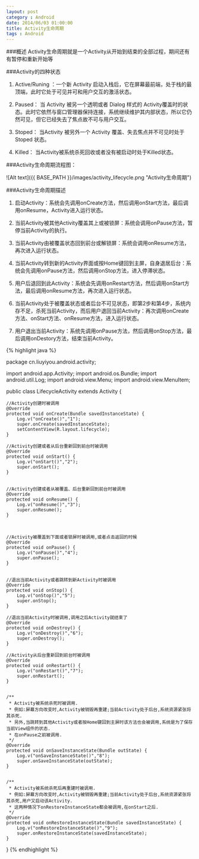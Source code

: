 ```yaml
---
layout: post
category : Android
date: 2014/06/03 01:00:00 
title: Activity生命周期
tags : Android
---
```



###概述
Activity生命周期就是一个Activity从开始到结束的全部过程，期间还有有暂停和重新开始等

###Activity的四种状态
1. Active/Runing ：一个新 Activity 启动入栈后，它在屏幕最前端，处于栈的最顶端，此时它处于可见并可和用户交互的激活状态。 

2. Paused： 当 Activity 被另一个透明或者 Dialog 样式的 Activity覆盖时的状态。此时它依然与窗口管理器保持连接，系统继续维护其内部状态，所以它仍然可见，但它已经失去了焦点故不可与用户交互。 

3. Stoped： 当Activity 被另外一个 Activity 覆盖、失去焦点并不可见时处于 Stoped 状态。 

4. Killed： 当Activity被系统杀死回收或者没有被启动时处于Killed状态。

###Activity生命周期流程图：

![Alt text]({{ BASE_PATH }}/images/activity_lifecycle.png "Activity生命周期")



###Activity生命周期描述

1. 启动Activity：系统会先调用onCreate方法，然后调用onStart方法，最后调用onResume，Activity进入运行状态。

2. 当前Activity被其他Activity覆盖其上或被锁屏：系统会调用onPause方法，暂停当前Activity的执行。

3. 当前Activity由被覆盖状态回到前台或解锁屏：系统会调用onResume方法，再次进入运行状态。

4. 当前Activity转到新的Activity界面或按Home键回到主屏，自身退居后台：系统会先调用onPause方法，然后调用onStop方法，进入停滞状态。

5. 用户后退回到此Activity：系统会先调用onRestart方法，然后调用onStart方法，最后调用onResume方法，再次进入运行状态。

6. 当前Activity处于被覆盖状态或者后台不可见状态，即第2步和第4步，系统内存不足，杀死当前Activity，而后用户退回当前Activity：再次调用onCreate方法、onStart方法、onResume方法，进入运行状态。

7. 用户退出当前Activity：系统先调用onPause方法，然后调用onStop方法，最后调用onDestory方法，结束当前Activity。

{% highlight java %}

package cn.liuyiyou.android.activity;

import android.app.Activity;
import android.os.Bundle;
import android.util.Log;
import android.view.Menu;
import android.view.MenuItem;


public class LifecycleActivity extends Activity {

    //Activity创建时被调用
    @Override
    protected void onCreate(Bundle savedInstanceState) {
        Log.v("onCreate()","1");
        super.onCreate(savedInstanceState);
        setContentView(R.layout.lifecycle);
    }

    //Activity创建或者从后台重新回到前台时被调用
    @Override
    protected void onStart() {
        Log.v("onStart()","2");
        super.onStart();
    }


    //Activity创建或者从被覆盖、后台重新回到前台时被调用
    @Override
    protected void onResume() {
        Log.v("onResume()","3");
        super.onResume();
    }



    //Activity被覆盖到下面或者锁屏时被调用,或者点击返回的时候
    @Override
    protected void onPause() {
        Log.v("onPause()","4");
        super.onPause();
    }


    //退出当前Activity或者跳转到新Activity时被调用
    @Override
    protected void onStop() {
        Log.v("onStop()","5");
        super.onStop();
    }

    //退出当前Activity时被调用,调用之后Activity就结束了
    @Override
    protected void onDestroy() {
        Log.v("onDestroy()","6");
        super.onDestroy();
    }

    //Activity从后台重新回到前台时被调用
    @Override
    protected void onRestart() {
        Log.v("onRestart()","7");
        super.onRestart();
    }


    /**
     * Activity被系统杀死时被调用.
     * 例如:屏幕方向改变时,Activity被销毁再重建;当前Activity处于后台,系统资源紧张将其杀死.
     * 另外,当跳转到其他Activity或者按Home键回到主屏时该方法也会被调用,系统是为了保存当前View组件的状态.
     * 在onPause之前被调用.
     */
    @Override
    protected void onSaveInstanceState(Bundle outState) {
        Log.v("onSaveInstanceState()","8");
        super.onSaveInstanceState(outState);
    }


    /**
     * Activity被系统杀死后再重建时被调用.
     * 例如:屏幕方向改变时,Activity被销毁再重建;当前Activity处于后台,系统资源紧张将其杀死,用户又启动该Activity.
     * 这两种情况下onRestoreInstanceState都会被调用,在onStart之后.
     */
    @Override
    protected void onRestoreInstanceState(Bundle savedInstanceState) {
        Log.v("onRestoreInstanceState()","9");
        super.onRestoreInstanceState(savedInstanceState);
    }

}
{% endhighlight %}





